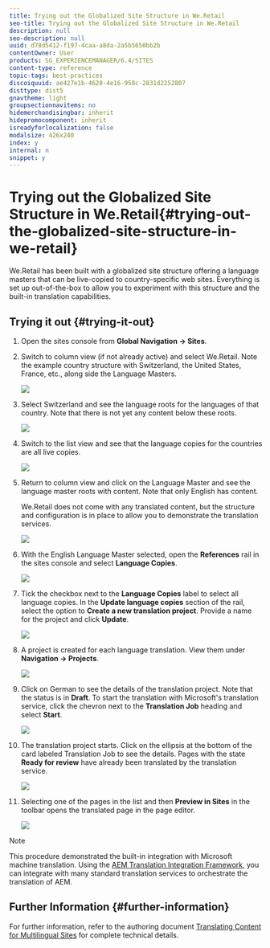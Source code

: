 ```yaml
---
title: Trying out the Globalized Site Structure in We.Retail
seo-title: Trying out the Globalized Site Structure in We.Retail
description: null
seo-description: null
uuid: d78d5412-f197-4caa-a8da-2a5b5650bb2b
contentOwner: User
products: SG_EXPERIENCEMANAGER/6.4/SITES
content-type: reference
topic-tags: best-practices
discoiquuid: ae427e1b-4620-4e16-958c-2831d2252807
disttype: dist5
gnavtheme: light
groupsectionnavitems: no
hidemerchandisingbar: inherit
hidepromocomponent: inherit
isreadyforlocalization: false
modalsize: 426x240
index: y
internal: n
snippet: y
---
```


# Trying out the Globalized Site Structure in We.Retail{#trying-out-the-globalized-site-structure-in-we-retail}

We.Retail has been built with a globalized site structure offering a language masters that can be live-copied to country-specific web sites. Everything is set up out-of-the-box to allow you to experiment with this structure and the built-in translation capabilities.

## Trying it out {#trying-it-out}

1. Open the sites console from **Global Navigation -&gt; Sites**.
1. Switch to column view (if not already active) and select We.Retail. Note the example country structure with Switzerland, the United States, France, etc., along side the Language Masters.

   ![](assets/chlimage_1-99.png)

1. Select Switzerland and see the language roots for the languages of that country. Note that there is not yet any content below these roots.

   ![](assets/chlimage_1-100.png)

1. Switch to the list view and see that the language copies for the countries are all live copies.

   ![](assets/chlimage_1-101.png)

1. Return to column view and click on the Language Master and see the language master roots with content. Note that only English has content.

   We.Retail does not come with any translated content, but the structure and configuration is in place to allow you to demonstrate the translation services.

   ![](assets/chlimage_1-102.png)

1. With the English Language Master selected, open the **References** rail in the sites console and select **Language Copies**.

   ![](assets/chlimage_1-103.png)

1. Tick the checkbox next to the **Language Copies** label to select all language copies. In the **Update language copies** section of the rail, select the option to **Create a new translation project**. Provide a name for the project and click **Update**.

   ![](assets/chlimage_1-104.png)

1. A project is created for each language translation. View them under **Navigation -&gt; Projects**.

   ![](assets/chlimage_1-105.png)

1. Click on German to see the details of the translation project. Note that the status is in **Draft**. To start the translation with Microsoft's translation service, click the chevron next to the **Translation Job** heading and select **Start**.

   ![](assets/chlimage_1-106.png)

1. The translation project starts. Click on the ellipsis at the bottom of the card labeled Translation Job to see the details. Pages with the state **Ready for review** have already been translated by the translation service.

   ![](assets/chlimage_1-107.png)

1. Selecting one of the pages in the list and then **Preview in Sites** in the toolbar opens the translated page in the page editor.

   ![](assets/chlimage_1-108.png)

>[!NOTE]
>
>This procedure demonstrated the built-in integration with Microsoft machine translation. Using the [AEM Translation Integration Framework](../../administering/using/translation.md), you can integrate with many standard translation services to orchestrate the translation of AEM.

## Further Information {#further-information}

For further information, refer to the authoring document [Translating Content for Multilingual Sites](../../administering/using/translation.md) for complete technical details.
